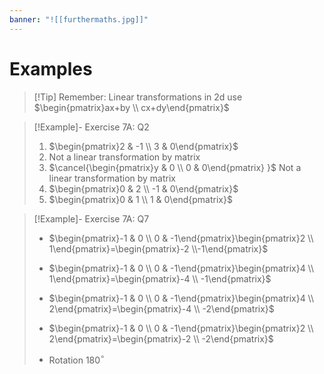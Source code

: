 ```yaml
---
banner: "![[furthermaths.jpg]]"
---
```

# Examples

> [!Tip] Remember:
> Linear transformations in 2d use $\begin{pmatrix}ax+by \\ cx+dy\end{pmatrix}$


> [!Example]- Exercise 7A: Q2
> 1. $\begin{pmatrix}2 & -1 \\ 3 & 0\end{pmatrix}$
> 2. Not a linear transformation by matrix
> 3.  $\cancel{\begin{pmatrix}y & 0 \\ 0  & 0\end{pmatrix} }$ Not a linear transformation by matrix
> 4. $\begin{pmatrix}0 & 2 \\ -1 & 0\end{pmatrix}$
> 5. $\begin{pmatrix}0 & 1 \\ 1 & 0\end{pmatrix}$

> [!Example]- Exercise 7A: Q7
>-  $\begin{pmatrix}-1 & 0 \\ 0 & -1\end{pmatrix}\begin{pmatrix}2 \\ 1\end{pmatrix}=\begin{pmatrix}-2 \\-1\end{pmatrix}$
>- $\begin{pmatrix}-1 & 0 \\ 0 & -1\end{pmatrix}\begin{pmatrix}4 \\ 1\end{pmatrix}=\begin{pmatrix}-4 \\ -1\end{pmatrix}$
>- $\begin{pmatrix}-1 & 0 \\ 0 & -1\end{pmatrix}\begin{pmatrix}4 \\ 2\end{pmatrix}=\begin{pmatrix}-4 \\ -2\end{pmatrix}$
>- $\begin{pmatrix}-1 & 0 \\ 0 & -1\end{pmatrix}\begin{pmatrix}2  \\ 2\end{pmatrix}=\begin{pmatrix}-2 \\ -2\end{pmatrix}$
>
>- Rotation 180$^{\circ}$



